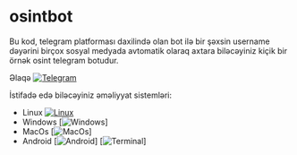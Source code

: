 # osintbot

Bu kod, telegram platforması daxilində olan bot ilə bir şəxsin username dəyərini birçox sosyal medyada avtomatik olaraq axtara biləcəyiniz kiçik bir örnək osint telegram botudur. 

Əlaqə
[![Telegram](https://img.shields.io/badge/Telegram-Chat-blue?logo=telegram)](https://t.me/emnysfv)

İstifadə edə biləcəyiniz əməliyyat sistemləri:
- Linux [![Linux](https://img.shields.io/badge/Linux-Info-blue?logo=linux)](https://www.example.com)
- Windows [![Windows](https://img.shields.io/badge/Windows-Info-blue?logo=windows)]
- MacOs [![MacOs](https://img.shields.io/badge/MacOs-Info-blue?logo=apple)]
- Android [![Android](https://img.shields.io/badge/Android-Info-green?logo=android)] [![Terminal](https://img.shields.io/badge/Terminal-Info-black?logo=terminal)]
